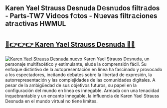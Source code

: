 ## Karen Yael Strauss Desnuda D𝚎sn𝚞dos filtr𝚊dos - Parts-TW7 Vid𝚎os f𝚘tos - N𝚞evas filtr𝚊ciones atr𝚊ctivas HWMUL

# <h2><a href="http://mb7asqy.tromn.icu/?c=Karen+Yael+Strauss+Desnuda">🔗👉👉👉 Karen Yael Strauss Desnuda 🔗🔗</a></h2>

[![Karen Yael Strauss Desnuda nuevo](https://i.imgur.com/pEAQMta.gif)](http://mb7asqy.tromn.icu/?c=Karen+Yael+Strauss+Desnuda)
Karen Yael Strauss Desnuda, un personaje multifacético y estimulante, elude la comprensión fácil. Su enfoque distintivo de la autopresentación en línea ha fascinado y provocado a los espectadores, incitando debates sobre la libertad de expresión, la autorrepresentación y las complejidades de las comunidades digitales. A pesar de la ambigüedad de sus objetivos futuros, su papel en la configuración del mundo en línea es innegable. Armada con una tenacidad inquebrantable y un encanto innegable, la influencia de Karen Yael Strauss Desnuda en el mundo virtual no tiene límites.
